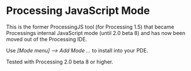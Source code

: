 Processing JavaScript Mode
==========================

This is the former ProcessingJS tool (for Processing 1.5) that became Processings internal JavaScript mode (until 2.0 beta 8) and has now been moved out of the Processing IDE.

Use *[Mode menu] --> Add Mode ...* to install into your PDE.

Tested with Processing 2.0 beta 8 or higher.
